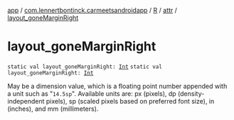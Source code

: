 [app](../../../index.md) / [com.lennertbontinck.carmeetsandroidapp](../../index.md) / [R](../index.md) / [attr](index.md) / [layout_goneMarginRight](./layout_gone-margin-right.md)

# layout_goneMarginRight

`static val layout_goneMarginRight: `[`Int`](https://kotlinlang.org/api/latest/jvm/stdlib/kotlin/-int/index.html)
`static val layout_goneMarginRight: `[`Int`](https://kotlinlang.org/api/latest/jvm/stdlib/kotlin/-int/index.html)

May be a dimension value, which is a floating point number appended with a unit such as "`14.5sp`". Available units are: px (pixels), dp (density-independent pixels), sp (scaled pixels based on preferred font size), in (inches), and mm (millimeters).

